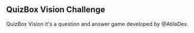## QuizBox Vision Challenge

QuizBox Vision it's a question and answer game developed by @AtilaDev.

